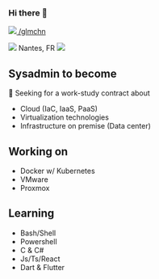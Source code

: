 ### Hi there 👋

<a href="https://twitter.com/glmchn" target="_blank"><img src="https://img.icons8.com/cute-clipart/32/000000/twitter.png"/> /glmchn</a>

<img src="https://img.icons8.com/office/32/000000/worldwide-location.png"/> Nantes, FR <img src="https://img.icons8.com/office/16/000000/france.png"/>

## Sysadmin to become
🔭 Seeking for a work-study contract about
- Cloud (IaC, IaaS, PaaS)
- Virtualization technologies
- Infrastructure on premise (Data center)

## Working on
- Docker w/ Kubernetes
- VMware
- Proxmox

## Learning
- Bash/Shell
- Powershell
- C & C#
- Js/Ts/React
- Dart & Flutter

<!--
**gchamort/gchamort** is a ✨ _special_ ✨ repository because its `README.md` (this file) appears on your GitHub profile.

Here are some ideas to get you started:

- 🔭 I’m currently working on ...
- 🌱 I’m currently learning ...
- 👯 I’m looking to collaborate on ...
- 🤔 I’m looking for help with ...
- 💬 Ask me about ...
- 📫 How to reach me: ...
- 😄 Pronouns: ...
- ⚡ Fun fact: ...
-->
